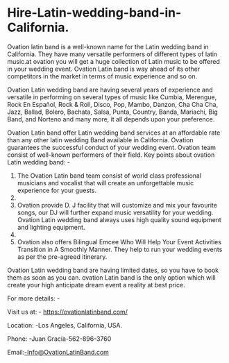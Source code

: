 # Hire-Latin-wedding-band-in-California.
Ovation latin band is a well-known name for the Latin wedding band in California. They have many versatile performers of different types of latin music.at ovation you will get a huge collection of Latin music to be offered in your wedding event. Ovation Latin band is way ahead of its other competitors in the market in terms of music experience and so on.

Ovation Latin wedding band are having several years of experience and versatile in performing on several types of music like Cumbia, Merengue, Rock En Español, Rock & Roll, Disco, Pop, Mambo, Danzon, Cha Cha Cha, Jazz, Ballad, Bolero, Bachata, Salsa, Punta, Country, Banda, Mariachi, Big Band, and Norteno and many more, it all depends upon your preference.

Ovation Latin band offer Latin wedding band services at an affordable rate than any other latin wedding Band available in California. Ovation guarantees the successful conduct of your wedding event. Ovation team consist of well-known performers of their field. 
Key points about ovation Latin wedding band: -

1.	The Ovation Latin band team consist of world class professional musicians and vocalist that will create an unforgettable music experience for your guests.
2.	
3.	Ovation provide D. J facility that will customize and mix your favourite songs, our DJ will further expand music versatility for your wedding. Ovation Latin wedding band always uses high quality sound equipment and lighting equipment.
4.	
5.	Ovation also offers Bilingual Emcee Who Will Help Your Event Activities Transition in A Smoothly Manner. They help to run your wedding events as per the pre-agreed itinerary.



Ovation Latin wedding band are having limited dates, so you have to book them as soon as you can. ovation Latin band is the only option which will create your high anticipate dream event a reality at best price.

For more details: -

Visit us at: - https://ovationlatinband.com/

Location: -Los Angeles, California, USA.

Phone: -Juan Gracia-562-896-3760

Email:-Info@OvationLatinBand.com
